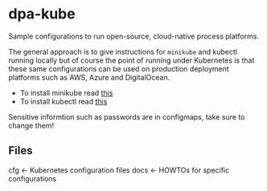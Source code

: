 dpa-kube
========

Sample configurations to run open-source, cloud-native process platforms.

The general approach is to give instructions for `minikube` and kubectl running locally but of course the point of running under Kubernetes is that these same configurations can be used on production deployment platforms such as AWS, Azure and DigitalOcean. 

- To install minikube read [this](https://kubernetes.io/docs/tasks/tools/install-minikube/)
- To install kubectl read [this](https://kubernetes.io/docs/tasks/tools/install-kubectl/)

Sensitive informtion such as passwords are in configmaps, take sure to change them!

Files
-----

cfg  <- Kubernetes configuration files
docs <- HOWTOs for specific configurations

